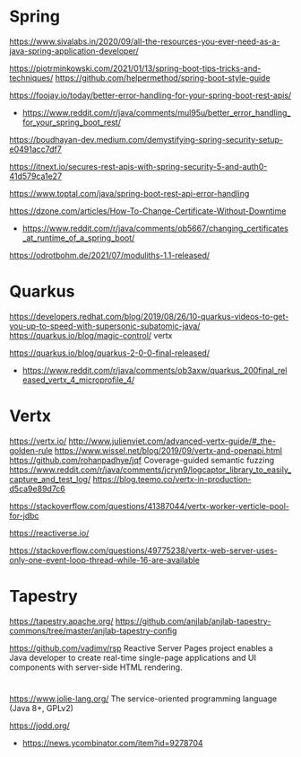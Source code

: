 # Spring
https://www.sivalabs.in/2020/09/all-the-resources-you-ever-need-as-a-java-spring-application-developer/

https://piotrminkowski.com/2021/01/13/spring-boot-tips-tricks-and-techniques/
https://github.com/helpermethod/spring-boot-style-guide

https://foojay.io/today/better-error-handling-for-your-spring-boot-rest-apis/
* https://www.reddit.com/r/java/comments/mul95u/better_error_handling_for_your_spring_boot_rest/

https://boudhayan-dev.medium.com/demystifying-spring-security-setup-e0491acc7df7

https://itnext.io/secures-rest-apis-with-spring-security-5-and-auth0-41d579ca1e27

https://www.toptal.com/java/spring-boot-rest-api-error-handling

https://dzone.com/articles/How-To-Change-Certificate-Without-Downtime
* https://www.reddit.com/r/java/comments/ob5667/changing_certificates_at_runtime_of_a_spring_boot/

https://odrotbohm.de/2021/07/moduliths-1.1-released/

# Quarkus
https://developers.redhat.com/blog/2019/08/26/10-quarkus-videos-to-get-you-up-to-speed-with-supersonic-subatomic-java/
https://quarkus.io/blog/magic-control/ vertx

https://quarkus.io/blog/quarkus-2-0-0-final-released/
* https://www.reddit.com/r/java/comments/ob3axw/quarkus_200final_released_vertx_4_microprofile_4/

# Vertx
https://vertx.io/
http://www.julienviet.com/advanced-vertx-guide/#_the-golden-rule
https://www.wissel.net/blog/2019/09/vertx-and-openapi.html
https://github.com/rohanpadhye/jqf Coverage-guided semantic fuzzing
https://www.reddit.com/r/java/comments/jcryn9/logcaptor_library_to_easily_capture_and_test_log/
https://blog.teemo.co/vertx-in-production-d5ca9e89d7c6

https://stackoverflow.com/questions/41387044/vertx-worker-verticle-pool-for-jdbc

https://reactiverse.io/

https://stackoverflow.com/questions/49775238/vertx-web-server-uses-only-one-event-loop-thread-while-16-are-available

# Tapestry
https://tapestry.apache.org/
https://github.com/anjlab/anjlab-tapestry-commons/tree/master/anjlab-tapestry-config


https://github.com/vadimv/rsp Reactive Server Pages project enables a Java developer to create real-time single-page applications and UI components with server-side HTML rendering.

# 
https://www.jolie-lang.org/ The service-oriented programming language (Java 8+, GPLv2)

https://jodd.org/
* https://news.ycombinator.com/item?id=9278704
